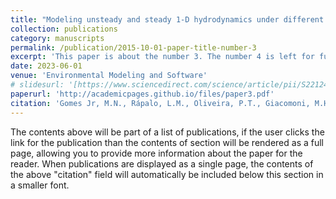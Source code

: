 ```yaml
---
title: "Modeling unsteady and steady 1-D hydrodynamics under different hydraulic conceptualizations: Model/software development and case studies"
collection: publications
category: manuscripts
permalink: /publication/2015-10-01-paper-title-number-3
excerpt: 'This paper is about the number 3. The number 4 is left for future work.'
date: 2023-06-01
venue: 'Environmental Modeling and Software'
# slidesurl: '[https://www.sciencedirect.com/science/article/pii/S2212420924003054](https://www.sciencedirect.com/science/article/pii/S2212420924003054)'
paperurl: 'http://academicpages.github.io/files/paper3.pdf'
citation: 'Gomes Jr, M.N., Rápalo, L.M., Oliveira, P.T., Giacomoni, M.H., do Lago, C.A. and Mendiondo, E.M., 2023. Modeling unsteady and steady 1D hydrodynamics under different hydraulic conceptualizations: Model/Software development and case studies. Environmental Modelling & Software, 167, p.105733.'
---
```


The contents above will be part of a list of publications, if the user clicks the link for the publication than the contents of section will be rendered as a full page, allowing you to provide more information about the paper for the reader. When publications are displayed as a single page, the contents of the above "citation" field will automatically be included below this section in a smaller font.
